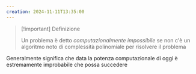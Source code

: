 ```yaml
---
creation: 2024-11-11T13:35:00
---
```

>[!important] Definizione
>
>Un problema è detto *computazionalmente impossibile* se non c'è un algoritmo noto di complessità polinomiale per risolvere il problema 

Generalmente significa che data la potenza computazionale di oggi è estremamente improbabile che possa succedere 